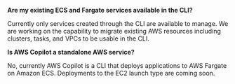 **Are my existing ECS and Fargate services available in the CLI?**

Currently only services created through the CLI are available to manage. We are working on the capability to migrate existing AWS resources including clusters, tasks, and VPCs to be usable in the CLI.

**Is AWS Copilot a standalone AWS service?**

No, currently AWS Copilot is a CLI that deploys applications to AWS Fargate on Amazon ECS. Deployments to the EC2 launch type are coming soon.
